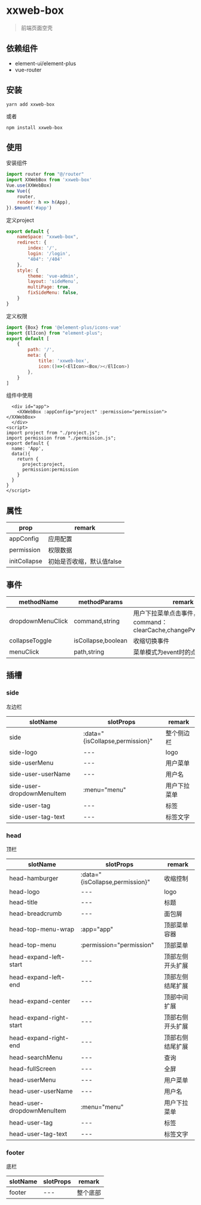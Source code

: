 # xxweb-box
> 前端页面空壳

## 依赖组件
* element-ui/element-plus
* vue-router

## 安装

```shell
yarn add xxweb-box
```
或者
```shell
npm install xxweb-box
```

## 使用
安装组件
```js
import router from "@/router"
import XXWebBox from 'xxweb-box'
Vue.use(XXWebBox)
new Vue({
    router,
    render: h => h(App),
}).$mount('#app')
```
定义project
```js
export default {
    nameSpace: "xxweb-box",
    redirect: {
        index: '/',
        login: '/login',
        "404": '/404'
    },
    style: {
        theme: 'vue-admin',
        layout: 'sideMenu',
        multiPage: true,
        fixSideMenu: false,
    }
}
```
定义权限
```js
import {Box} from '@element-plus/icons-vue'
import {ElIcon} from "element-plus";
export default [
    {
        path: '/',
        meta: { 
            title: 'xxweb-box',
            icon:()=>(<ElIcon><Box/></ElIcon>)
        },
    }
]
```
组件中使用
```vue
  <div id="app">
    <XXWebBox :appConfig="project" :permission="permission"></XXWebBox>
  </div>
<script>
import project from "./project.js";
import permission from "./permission.js";
export default {
  name: 'App',
  data(){
    return {
      project:project,
      permission:permission
    }
  }
}
</script>
```

## 属性

|prop|remark|
|---|---|
|appConfig|应用配置|
|permission|权限数据|
|initCollapse|初始是否收缩，默认值false|

## 事件
|methodName|methodParams|remark|
|---|---|---|
|dropdownMenuClick|command,string|用户下拉菜单点击事件，默认command：clearCache,changePwd,exitSystem|
|collapseToggle|isCollapse,boolean|收缩切换事件|
|menuClick|path,string|菜单模式为event时的点击事件|


## 插槽

### side
左边栏

|slotName|slotProps|remark|
|---|---|---|
|side|:data="{isCollapse,permission}"|整个侧边栏|
|side-logo|---|logo|
|side-userMenu|---|用户菜单|
|side-user-userName|---|用户名|
|side-user-dropdownMenuItem|:menu="menu"|用户下拉菜单|
|side-user-tag|---|标签|
|side-user-tag-text|---|标签文字|


### head
顶栏

|slotName|slotProps| remark   |
|---|---|----------|
|head-hamburger|:data="{isCollapse,permission}"| 收缩控制     |
|head-logo|---| logo     |
|head-title|---| 标题       |
|head-breadcrumb|---| 面包屑      |
|head-top-menu-wrap|:app="app"| 顶部菜单容器   |
|head-top-menu|:permission="permission"| 顶部菜单     |
|head-expand-left-start|---| 顶部左侧开头扩展 |
|head-expand-left-end|---| 顶部左侧结尾扩展 |
|head-expand-center|---| 顶部中间扩展   |
|head-expand-right-start|---| 顶部右侧开头扩展 |
|head-expand-right-end|---| 顶部右侧结尾扩展 |
|head-searchMenu|---| 查询       |
|head-fullScreen|---| 全屏       |
|head-userMenu|---| 用户菜单     |
|head-user-userName|---| 用户名      |
|head-user-dropdownMenuItem|:menu="menu"| 用户下拉菜单   |
|head-user-tag|---| 标签       |
|head-user-tag-text|---| 标签文字     |

### footer
底栏

|slotName|slotProps|remark|
|---|---|---|
|footer|---|整个底部|